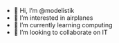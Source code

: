 - 👋 Hi, I’m @modelistik
- 👀 I’m interested in airplanes
- 🌱 I’m currently learning computing
- 💞️ I’m looking to collaborate on IT

<!---
modelistik/modelistik is a ✨ special ✨ repository because its `README.md` (this file) appears on your GitHub profile.
You can click the Preview link to take a look at your changes.
--->

